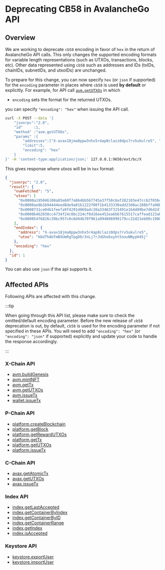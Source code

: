 # Deprecating CB58 in AvalancheGo API

## Overview

We are working to deprecate `cb58` encoding in favor of `hex` in the return of AvalancheGo API calls. This only changes the supported encoding formats for variable length representations (such as UTXOs, transactions, blocks, etc). Other data represented using `cb58` such as addresses and IDs (txIDs, chainIDs, subnetIDs, and utxoIDs) are unchanged.

To prepare for this change, you can now specify `hex` (or `json` if supported) for the `encoding` parameter in places where `cb58` is used **by default** or explicitly. For example, for API call [`avm.getUTXOs`](./apis/x-chain.md#avmgetutxos) in which

- `encoding` sets the format for the returned UTXOs.

you can specify `"encoding": "hex"` when issuing the API call.

```sh
curl -X POST --data '{
    "jsonrpc":"2.0",
    "id"     :1,
    "method" :"avm.getUTXOs",
    "params" :{
        "addresses":["X-avax18jma8ppw3nhx5r4ap8clazz0dps7rv5ukulre5", "X-avax18jma8ppw3nhx5r4ap8clazz0dps7rv5ukulre5"],
        "limit":5,
        "encoding": "hex"
    }
}' -H 'content-type:application/json;' 127.0.0.1:9650/ext/bc/X
```

This gives response where utxos will be in `hex` format:

```json
{
  "jsonrpc": "2.0",
  "result": {
    "numFetched": "5",
    "utxos": [
      "0x0000a195046108a85e60f7a864bb567745a37f50c6af282103e47cc62f036cee404700000000345aa98e8a990f4101e2268fab4c4e1f731c8dfbcffa3a77978686e6390d624f000000070000000000000001000000000000000000000001000000018ba98dabaebcd83056799841cfbc567d8b10f216c1f01765",
      "0x0000ae8b1b94444eed8de9a81b1222f00f1b4133330add23d8ac288bffa98b85271100000000345aa98e8a990f4101e2268fab4c4e1f731c8dfbcffa3a77978686e6390d624f000000070000000000000001000000000000000000000001000000018ba98dabaebcd83056799841cfbc567d8b10f216473d042a",
      "0x0000731ce04b1feefa9f4291d869adc30a33463f315491e164d89be7d6d2d7890cfc00000000345aa98e8a990f4101e2268fab4c4e1f731c8dfbcffa3a77978686e6390d624f000000070000000000000001000000000000000000000001000000018ba98dabaebcd83056799841cfbc567d8b10f21600dd3047",
      "0x0000b462030cc4734f24c0bc224cf0d16ee452ea6b67615517caffead123ab4fbf1500000000345aa98e8a990f4101e2268fab4c4e1f731c8dfbcffa3a77978686e6390d624f000000070000000000000001000000000000000000000001000000018ba98dabaebcd83056799841cfbc567d8b10f216c71b387e",
      "0x000054f6826c39bc957c0c6d44b70f961a994898999179cc32d21eb09c1908d7167b00000000345aa98e8a990f4101e2268fab4c4e1f731c8dfbcffa3a77978686e6390d624f000000070000000000000001000000000000000000000001000000018ba98dabaebcd83056799841cfbc567d8b10f2166290e79d"
    ],
    "endIndex": {
      "address": "X-avax18jma8ppw3nhx5r4ap8clazz0dps7rv5ukulre5",
      "utxo": "kbUThAUfmBXUmRgTpgD6r3nLj7rJUGho6xyht5nouNNypH45j"
    },
    "encoding": "hex"
  },
  "id": 1
}
```

You can also use `json` if the api supports it.

## Affected APIs

Following APIs are affected with this change.

:::tip

When going through this API list, please make sure to check the omitted/default encoding parameter. Before the new release of `cb58` deprecation is out, by default, `cb58` is used for the encoding parameter if not specified in these APIs. You will need to add `"encoding": "hex"` (or `"encoding": "json"` if supported) explicitly and update your code to handle the response accordingly.

:::

### X-Chain API

- [avm.buildGenesis](./apis/x-chain.md#avmbuildgenesis)
- [avm.mintNFT](./apis/x-chain.md#avmmintnft)
- [avm.getTx](./apis/x-chain.md#avmgettx)
- [avm.getUTXOs](./apis/x-chain.md#avmgetutxos)
- [avm.issueTx](./apis/x-chain.md#avmissuetx)
- [wallet.issueTx](./apis/x-chain.md#walletissuetx)

### P-Chain API

- [platform.createBlockchain](./apis/p-chain.md#platformcreateblockchain)
- [platform.getBlock](./apis/p-chain.md#platformgetblock)
- [platform.getRewardUTXOs](./apis/p-chain.md#platformgetrewardutxos)
- [platform.getTx](./apis/p-chain.md#platformgettx)
- [platform.getUTXOs](./apis/p-chain.md#platformgetutxos)
- [platform.issueTx](./apis/p-chain.md#platformissuetx)

### C-Chain API

- [avax.getAtomicTx](./apis/c-chain.md#avaxgetatomictx)
- [avax.getUTXOs](./apis/c-chain.md#avaxgetutxos)
- [avax.issueTx](./apis/c-chain.md#avaxissuetx)

### Index API

- [index.getLastAccepted](./apis/index-api.md#indexgetlastaccepted)
- [index.getContainerByIndex](./apis/index-api.md#indexgetcontainerbyindex)
- [index.getContainerByID](./apis/index-api.md#indexgetcontainerbyindex)
- [index.getContainerRange](./apis/index-api.md#indexgetcontainerrange)
- [index.getIndex](./apis/index-api.md#indexgetindex)
- [index.isAccepted](./apis/index-api.md#indexisaccepted)

### Keystore API

- [keystore.exportUser](./apis/keystore.md#keystoreexportuser)
- [keystore.importUser](./apis/keystore.md#keystoreimportuser)
